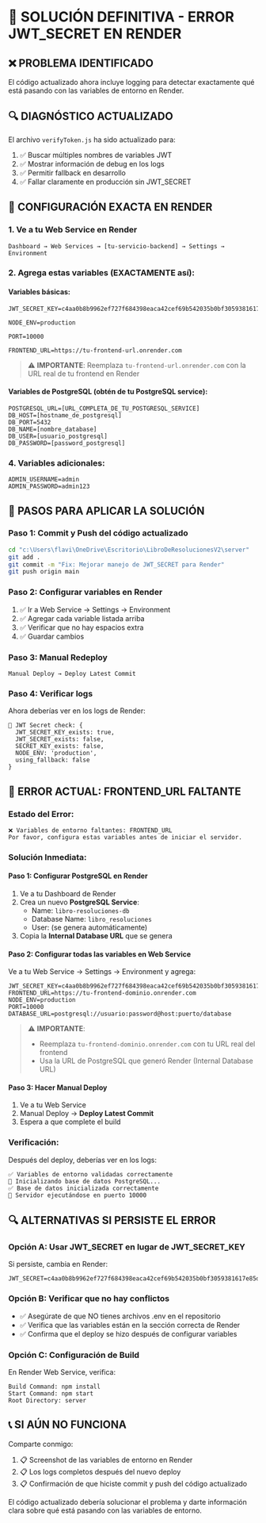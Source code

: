 # 🔧 SOLUCIÓN DEFINITIVA - ERROR JWT_SECRET EN RENDER

## ❌ PROBLEMA IDENTIFICADO
El código actualizado ahora incluye logging para detectar exactamente qué está pasando con las variables de entorno en Render.

## 🔍 DIAGNÓSTICO ACTUALIZADO
El archivo `verifyToken.js` ha sido actualizado para:
1. ✅ Buscar múltiples nombres de variables JWT
2. ✅ Mostrar información de debug en los logs
3. ✅ Permitir fallback en desarrollo
4. ✅ Fallar claramente en producción sin JWT_SECRET

## 🎯 CONFIGURACIÓN EXACTA EN RENDER

### **1. Ve a tu Web Service en Render**
```
Dashboard → Web Services → [tu-servicio-backend] → Settings → Environment
```

### **2. Agrega estas variables (EXACTAMENTE así):**

#### **Variables básicas:**
```env
JWT_SECRET_KEY=c4aa0b8b9962ef727f684398eaca42cef69b542035b0bf3059381617e85d45ac4754dc5cdde02ed9bed87ce47cc4ba1cd33d1c1e485df0fca433ba5bd2499f4a

NODE_ENV=production

PORT=10000

FRONTEND_URL=https://tu-frontend-url.onrender.com
```

> ⚠️ **IMPORTANTE**: Reemplaza `tu-frontend-url.onrender.com` con la URL real de tu frontend en Render

#### **Variables de PostgreSQL (obtén de tu PostgreSQL service):**
```env
POSTGRESQL_URL=[URL_COMPLETA_DE_TU_POSTGRESQL_SERVICE]
DB_HOST=[hostname_de_postgresql]
DB_PORT=5432
DB_NAME=[nombre_database]
DB_USER=[usuario_postgresql]
DB_PASSWORD=[password_postgresql]
```

### **4. Variables adicionales:**
```env
ADMIN_USERNAME=admin
ADMIN_PASSWORD=admin123
```

## 🔄 PASOS PARA APLICAR LA SOLUCIÓN

### **Paso 1: Commit y Push del código actualizado**
```bash
cd "c:\Users\flavi\OneDrive\Escritorio\LibroDeResolucionesV2\server"
git add .
git commit -m "Fix: Mejorar manejo de JWT_SECRET para Render"
git push origin main
```

### **Paso 2: Configurar variables en Render**
1. ✅ Ir a Web Service → Settings → Environment
2. ✅ Agregar cada variable listada arriba
3. ✅ Verificar que no hay espacios extra
4. ✅ Guardar cambios

### **Paso 3: Manual Redeploy**
```
Manual Deploy → Deploy Latest Commit
```

### **Paso 4: Verificar logs**
Ahora deberías ver en los logs de Render:
```
🔐 JWT Secret check: {
  JWT_SECRET_KEY_exists: true,
  JWT_SECRET_exists: false,
  SECRET_KEY_exists: false,
  NODE_ENV: 'production',
  using_fallback: false
}
```

## 🚨 ERROR ACTUAL: FRONTEND_URL FALTANTE

### **Estado del Error:**
```
❌ Variables de entorno faltantes: FRONTEND_URL
Por favor, configura estas variables antes de iniciar el servidor.
```

### **Solución Inmediata:**

#### **Paso 1: Configurar PostgreSQL en Render**
1. Ve a tu Dashboard de Render
2. Crea un nuevo **PostgreSQL Service**:
   - Name: `libro-resoluciones-db` 
   - Database Name: `libro_resoluciones`
   - User: (se genera automáticamente)
3. Copia la **Internal Database URL** que se genera

#### **Paso 2: Configurar todas las variables en Web Service**
Ve a tu Web Service → Settings → Environment y agrega:

```env
JWT_SECRET_KEY=c4aa0b8b9962ef727f684398eaca42cef69b542035b0bf3059381617e85d45ac4754dc5cdde02ed9bed87ce47cc4ba1cd33d1c1e485df0fca433ba5bd2499f4a
FRONTEND_URL=https://tu-frontend-dominio.onrender.com
NODE_ENV=production
PORT=10000
DATABASE_URL=postgresql://usuario:password@host:puerto/database
```

> ⚠️ **IMPORTANTE**: 
> - Reemplaza `tu-frontend-dominio.onrender.com` con tu URL real del frontend
> - Usa la URL de PostgreSQL que generó Render (Internal Database URL)

#### **Paso 3: Hacer Manual Deploy**
1. Ve a tu Web Service
2. Manual Deploy → **Deploy Latest Commit**
3. Espera a que complete el build

### **Verificación:**
Después del deploy, deberías ver en los logs:
```
✅ Variables de entorno validadas correctamente
🔄 Inicializando base de datos PostgreSQL...
✅ Base de datos inicializada correctamente
🚀 Servidor ejecutándose en puerto 10000
```

## 🔍 ALTERNATIVAS SI PERSISTE EL ERROR

### **Opción A: Usar JWT_SECRET en lugar de JWT_SECRET_KEY**
Si persiste, cambia en Render:
```env
JWT_SECRET=c4aa0b8b9962ef727f684398eaca42cef69b542035b0bf3059381617e85d45ac4754dc5cdde02ed9bed87ce47cc4ba1cd33d1c1e485df0fca433ba5bd2499f4a
```

### **Opción B: Verificar que no hay conflictos**
- ✅ Asegúrate de que NO tienes archivos .env en el repositorio
- ✅ Verifica que las variables están en la sección correcta de Render
- ✅ Confirma que el deploy se hizo después de configurar variables

### **Opción C: Configuración de Build**
En Render Web Service, verifica:
```
Build Command: npm install
Start Command: npm start
Root Directory: server
```

## 📞 SI AÚN NO FUNCIONA

Comparte conmigo:
1. 📋 Screenshot de las variables de entorno en Render
2. 📋 Los logs completos después del nuevo deploy
3. 📋 Confirmación de que hiciste commit y push del código actualizado

El código actualizado debería solucionar el problema y darte información clara sobre qué está pasando con las variables de entorno.
